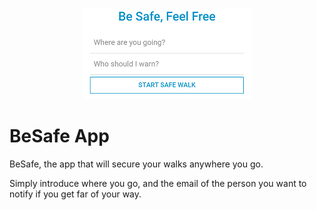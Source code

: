 <p align="center">
  <img src="/resources/Screenshot.png" />
</p>

# BeSafe App
BeSafe, the app that will secure your walks anywhere you go.

Simply introduce where you go, and the email of the person you want to notify if you get far of your way.

